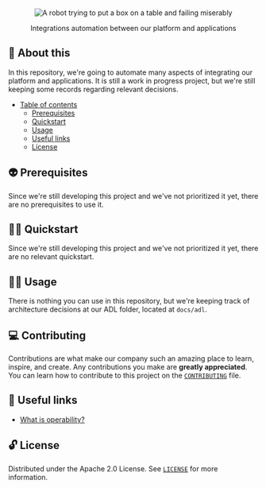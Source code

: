 <p align="center">
  <br>
   <img src="https://media.giphy.com/media/qYTn6z4fjSqXK/giphy.gif" alt="A robot trying to put a box on a table and failing miserably" title="Operability header's GIF" />
  <br>
</p>
<p align="center">
Integrations automation between our platform and applications 
</p>

## 📖 About this

In this repository, we're going to automate many aspects of integrating our platform and applications. It is still a work in progress project, but we're still keeping some records regarding relevant decisions.

* [Table of contents](#)
  * [Prerequisites](#-prerequisites)
  * [Quickstart](#-quickstart)
  * [Usage](#-usage)
  * [Useful links](#-useful-links)
  * [License](#-license)

## 👽 Prerequisites

Since we're still developing this project and we've not prioritized it yet, there are no prerequisites to use it.

## 🧙‍♂️ Quickstart

Since we're still developing this project and we've not prioritized it yet, there are no relevant quickstart.

## 👩‍🔬 Usage

There is nothing you can use in this repository, but we're keeping track of architecture decisions at our ADL folder, located at `docs/adl`.

## 💻 Contributing

Contributions are what make our company such an amazing place to learn, inspire, and create. Any contributions you make are **greatly appreciated**. You can learn how to contribute to this project on the [`CONTRIBUTING`](CONTRIBUTING.md) file.

## 🔗 Useful links

* [What is operability?](https://www.codemotion.com/magazine/dev-hub/devops-engineer/software-operability-a-devops-cornerstone/)

## 🔓 License

Distributed under the Apache 2.0 License. See [`LICENSE`](LICENSE) for more information.
